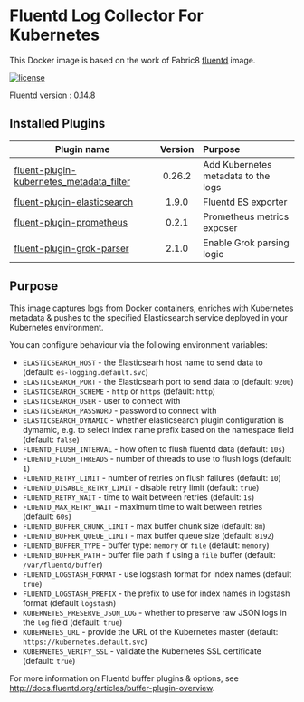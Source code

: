 # Fluentd Log Collector For Kubernetes

This Docker image is based on the work of Fabric8 [fluentd](https://github.com/fabric8io/docker-fluentd-kubernetes/) image.

[![license](https://img.shields.io/github/license/cy-play/docker-fluentd-kubernetes.svg?maxAge=2592000)]()

Fluentd version : 0.14.8

## Installed Plugins
| Plugin name   | Version       |Purpose       |
| ------------- |:-------------:|:------------|
| [fluent-plugin-kubernetes_metadata_filter](https://github.com/fabric8io/fluent-plugin-kubernetes_metadata_filter)      | 0.26.2        | Add Kubernetes metadata to the logs        |
| [fluent-plugin-elasticsearch](https://github.com/uken/fluent-plugin-elasticsearch)      | 1.9.0         | Fluentd ES exporter |
| [fluent-plugin-prometheus](https://github.com/kazegusuri/fluent-plugin-prometheus)      | 0.2.1         | Prometheus metrics exposer |
| [fluent-plugin-grok-parser](https://github.com/fluent/fluent-plugin-grok-parser)      | 2.1.0         | Enable Grok parsing logic  |

## Purpose
This image captures logs from Docker containers,
enriches with Kubernetes metadata & pushes to the
specified Elasticsearch service deployed in your
Kubernetes environment.

You can configure behaviour via the following environment
variables:

* `ELASTICSEARCH_HOST` - the Elasticsearh host name to send data to
(default: `es-logging.default.svc`)
* `ELASTICSEARCH_PORT` - the Elasticsearh port to send data to
(default: `9200`)
* `ELASTICSEARCH_SCHEME` - `http` or `https` (default: `http`)
* `ELASTICSEARCH_USER` - user to connect with
* `ELASTICSEARCH_PASSWORD` - password to connect with
* `ELASTICSEARCH_DYNAMIC` - whether elasticsearch plugin configuration is
dymamic, e.g. to select index name prefix based on the namespace field
(default: `false`)
* `FLUENTD_FLUSH_INTERVAL` - how often to flush fluentd data
(default: `10s`)
* `FLUENTD_FLUSH_THREADS` - number of threads to use to flush
logs (default: `1`)
* `FLUENTD_RETRY_LIMIT` - number of retries on flush failures
(default: `10`)
* `FLUENTD_DISABLE_RETRY_LIMIT` - disable retry limit (default: `true`)
* `FLUENTD_RETRY_WAIT` - time to wait between retries (default:
`1s`)
* `FLUENTD_MAX_RETRY_WAIT` - maximum time to wait between retries (default:
`60s`)
* `FLUENTD_BUFFER_CHUNK_LIMIT` - max buffer chunk size (default:
`8m`)
* `FLUENTD_BUFFER_QUEUE_LIMIT` - max buffer queue size (default:
`8192`)
* `FLUENTD_BUFFER_TYPE` - buffer type: `memory` or `file`
(default: `memory`)
* `FLUENTD_BUFFER_PATH` - buffer file path if using a `file`
buffer (default: `/var/fluentd/buffer`)
* `FLUENTD_LOGSTASH_FORMAT` - use logstash format for index names (default `true`)
* `FLUENTD_LOGSTASH_PREFIX` - the prefix to use for index names in logstash
format (default `logstash`)
* `KUBERNETES_PRESERVE_JSON_LOG` - whether to preserve raw JSON logs in the
`log` field (default: `true`)
* `KUBERNETES_URL` - provide the URL of the Kubernetes master (default: `https://kubernetes.default.svc`)
* `KUBERNETES_VERIFY_SSL` - validate the Kubernetes SSL certificate (default: `true`)

For more information on Fluentd buffer plugins & options, see
http://docs.fluentd.org/articles/buffer-plugin-overview.
